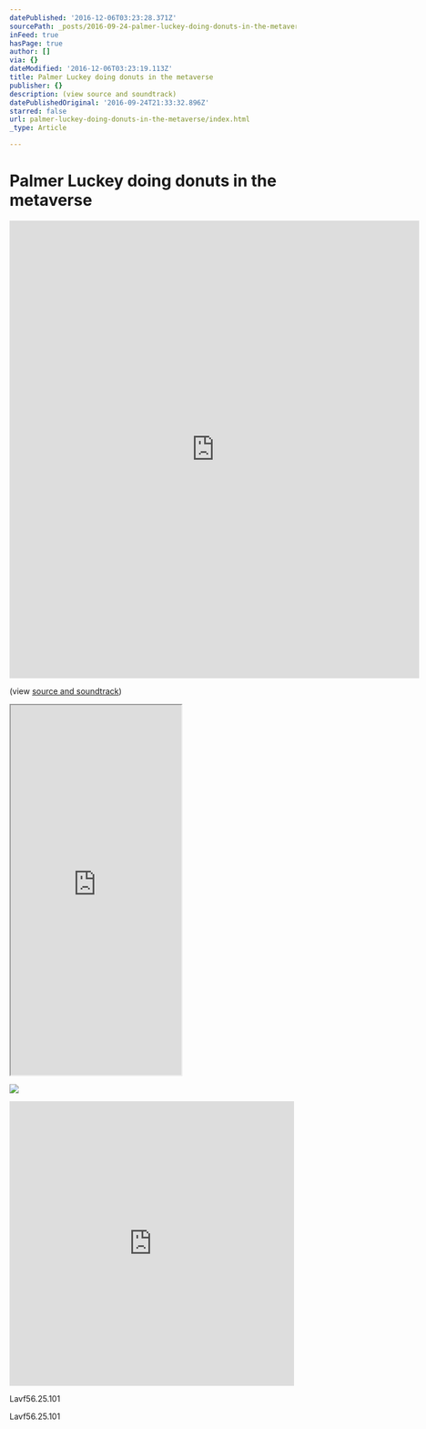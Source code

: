 ```yaml
---
datePublished: '2016-12-06T03:23:28.371Z'
sourcePath: _posts/2016-09-24-palmer-luckey-doing-donuts-in-the-metaverse.md
inFeed: true
hasPage: true
author: []
via: {}
dateModified: '2016-12-06T03:23:19.113Z'
title: Palmer Luckey doing donuts in the metaverse
publisher: {}
description: (view source and soundtrack)
datePublishedOriginal: '2016-09-24T21:33:32.896Z'
starred: false
url: palmer-luckey-doing-donuts-in-the-metaverse/index.html
_type: Article

---
```

# Palmer Luckey doing donuts in the metaverse

<iframe src="https://cdn.embedly.com/widgets/media.html?src=https%3A%2F%2Fi.imgur.com%2Fop5H0xo.mp4&amp;src_secure=1&amp;url=https%3A%2F%2Fi.imgur.com%2Fop5H0xo.gifv&amp;image=https%3A%2F%2Fi.imgur.com%2Fop5H0xoh.jpg&amp;key=b7d04c9b404c499eba89ee7072e1c4f7&amp;type=video%2Fmp4&amp;schema=imgur" width="720" height="804" scrolling="no" frameborder="0" allowfullscreen="" style=""></iframe>

(view [source and soundtrack][0])

<iframe src="https://the-grid.github.io/ed-userhtml/?g=eJwlzUsOwiAQANCrEIzbQn8jYNu7gA6fRAKBSbS378J3gbcl32xG1ttr55GodiOErXXIiLmUobQgbiF1EtKidzAq7Wa1rH5ZnYbRK5hQPXAGxVmn84M7_6Y3RaPl_ckiphDJwCTrjx-b-GfHBcolJSQ" height="650" style=""></iframe>

![](https://s3-us-west-2.amazonaws.com/the-grid-img/p/cb0bf7ab83af1f5cb66acb43f9449a90d92c0c60.jpg)

<iframe src="https://cdn.embedly.com/widgets/media.html?src=https%3A%2F%2Fw.soundcloud.com%2Fplayer%2F%3Fvisual%3Dtrue%26url%3Dhttp%253A%252F%252Fapi.soundcloud.com%252Ftracks%252F222969505%26show_artwork%3Dtrue&amp;url=https%3A%2F%2Fsoundcloud.com%2Ftycho%2Felsewhere-burning-man-sunrise-set-2015&amp;image=http%3A%2F%2Fi1.sndcdn.com%2Fartworks-000128924243-gpl7z1-t500x500.jpg&amp;key=b7d04c9b404c499eba89ee7072e1c4f7&amp;type=text%2Fhtml&amp;schema=soundcloud" width="500" height="500" scrolling="no" frameborder="0" allowfullscreen="" style=""></iframe>

Lavf56.25.101

Lavf56.25.101

[0]: https://thegrid.ai/kgw/palmer-luckey-doing-donuts-in-the-metaverse/